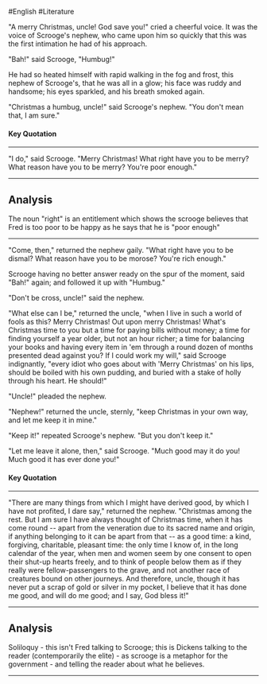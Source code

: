 #English #Literature 


"A merry Christmas, uncle!  God save you!" cried a cheerful voice.  It was the voice of Scrooge's nephew, who came upon him so quickly that this was the first intimation he had of his approach.

"Bah!" said Scrooge, "Humbug!"

He had so heated himself with rapid walking in the fog and frost, this nephew of Scrooge's, that he was all in a glow; his face was ruddy and handsome; his eyes sparkled, and his breath smoked again.

"Christmas a humbug, uncle!" said Scrooge's nephew.  "You don't mean that, I am sure."
#### Key Quotation
***
"I do," said Scrooge.  "Merry Christmas!  What right have you to be merry?  What reason have you to be merry?  You're poor enough."
***
## Analysis

The noun "right" is an entitlement which shows the scrooge believes that Fred is too poor to be happy as he says that he is "poor enough"

***

"Come, then," returned the nephew gaily.  "What right have you to be dismal?  What reason have you to be morose?  You're rich enough."

Scrooge having no better answer ready on the spur of the moment, said "Bah!" again; and followed it up with "Humbug."

"Don't be cross, uncle!" said the nephew.

"What else can I be," returned the uncle, "when I live in such a world of fools as this?  Merry Christmas!  Out upon merry Christmas!  What's Christmas time to you but a time for paying bills without money; a time for finding yourself a year older, but not an hour richer; a time for balancing your books and having every item in 'em through a round dozen of months presented dead against you?  If I could work my will," said Scrooge indignantly, "every idiot who goes about with 'Merry Christmas' on his lips, should be boiled with his own pudding, and buried with a stake of holly through his heart.  He should!"

"Uncle!" pleaded the nephew.

"Nephew!" returned the uncle, sternly, "keep Christmas in your own way, and let me keep it in mine."

"Keep it!" repeated Scrooge's nephew.  "But you don't keep it."

"Let me leave it alone, then," said Scrooge.  "Much good may it do you!  Much good it has ever done you!"

#### Key Quotation
***
"There are many things from which I might have derived good, by which I have not profited, I dare say," returned the nephew.  "Christmas among the rest.  But I am sure I have always thought of Christmas time, when it has come round -- apart from the veneration due to its sacred name and origin, if anything belonging to it can be apart from that -- as a good time: a kind, forgiving, charitable, pleasant time: the only time I know of, in the long calendar of the year, when men and women seem by one consent to open their shut-up hearts freely, and to think of people below them as if they really were fellow-passengers to the grave, and not another race of creatures bound on other journeys.  And therefore, uncle, though it has never put a scrap of gold or silver in my pocket, I believe that it has done me good, and will do me good; and I say, God bless it!"
***

## Analysis

Soliloquy - this isn't Fred talking to Scrooge; this is Dickens talking to the reader (contemporarily the elite) - as scrooge is a metaphor for the government - and telling the reader about what he believes.

***
